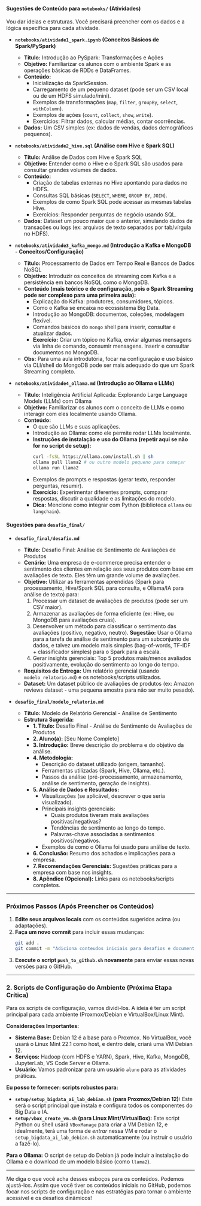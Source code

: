 #### Sugestões de Conteúdo para `notebooks/` (Atividades)

Vou dar ideias e estruturas. Você precisará preencher com os dados e a lógica específica para cada atividade.

* **`notebooks/atividade1_spark.ipynb` (Conceitos Básicos de Spark/PySpark)**
    * **Título:** Introdução ao PySpark: Transformações e Ações
    * **Objetivo:** Familiarizar os alunos com o ambiente Spark e as operações básicas de RDDs e DataFrames.
    * **Conteúdo:**
        * Inicialização da SparkSession.
        * Carregamento de um pequeno dataset (pode ser um CSV local ou de um HDFS simulado/mini).
        * Exemplos de transformações (`map`, `filter`, `groupBy`, `select`, `withColumn`).
        * Exemplos de ações (`count`, `collect`, `show`, `write`).
        * Exercícios: Filtrar dados, calcular médias, contar ocorrências.
    * **Dados:** Um CSV simples (ex: dados de vendas, dados demográficos pequenos).

* **`notebooks/atividade2_hive.sql` (Análise com Hive e Spark SQL)**
    * **Título:** Análise de Dados com Hive e Spark SQL
    * **Objetivo:** Entender como o Hive e o Spark SQL são usados para consultar grandes volumes de dados.
    * **Conteúdo:**
        * Criação de tabelas externas no Hive apontando para dados no HDFS.
        * Consultas SQL básicas (`SELECT`, `WHERE`, `GROUP BY`, `JOIN`).
        * Exemplos de como Spark SQL pode acessar as mesmas tabelas Hive.
        * Exercícios: Responder perguntas de negócio usando SQL.
    * **Dados:** Dataset um pouco maior que o anterior, simulando dados de transações ou logs (ex: arquivos de texto separados por tab/vírgula no HDFS).

* **`notebooks/atividade3_kafka_mongo.md` (Introdução a Kafka e MongoDB - Conceitos/Configuração)**
    * **Título:** Processamento de Dados em Tempo Real e Bancos de Dados NoSQL
    * **Objetivo:** Introduzir os conceitos de streaming com Kafka e a persistência em bancos NoSQL como o MongoDB.
    * **Conteúdo (mais teórico e de configuração, pois o Spark Streaming pode ser complexo para uma primeira aula):**
        * Explicação do Kafka: produtores, consumidores, tópicos.
        * Como o Kafka se encaixa no ecossistema Big Data.
        * Introdução ao MongoDB: documentos, coleções, modelagem flexível.
        * Comandos básicos do `mongo` shell para inserir, consultar e atualizar dados.
        * **Exercício:** Criar um tópico no Kafka, enviar algumas mensagens via linha de comando, consumir mensagens. Inserir e consultar documentos no MongoDB.
    * **Obs:** Para uma aula introdutória, focar na configuração e uso básico via CLI/shell do MongoDB pode ser mais adequado do que um Spark Streaming completo.

* **`notebooks/atividade4_ollama.md` (Introdução ao Ollama e LLMs)**
    * **Título:** Inteligência Artificial Aplicada: Explorando Large Language Models (LLMs) com Ollama
    * **Objetivo:** Familiarizar os alunos com o conceito de LLMs e como interagir com eles localmente usando Ollama.
    * **Conteúdo:**
        * O que são LLMs e suas aplicações.
        * Introdução ao Ollama: como ele permite rodar LLMs localmente.
        * **Instruções de instalação e uso do Ollama (repetir aqui se não for no script de setup):**
            ```bash
            curl -fsSL https://ollama.com/install.sh | sh
            ollama pull llama2 # ou outro modelo pequeno para começar
            ollama run llama2
            ```
        * Exemplos de prompts e respostas (gerar texto, responder perguntas, resumir).
        * **Exercício:** Experimentar diferentes prompts, comparar respostas, discutir a qualidade e as limitações do modelo.
        * **Dica:** Mencione como integrar com Python (biblioteca `ollama` ou `langchain`).

#### Sugestões para `desafio_final/`

* **`desafio_final/desafio.md`**
    * **Título:** Desafio Final: Análise de Sentimento de Avaliações de Produtos
    * **Cenário:** Uma empresa de e-commerce precisa entender o sentimento dos clientes em relação aos seus produtos com base em avaliações de texto. Eles têm um grande volume de avaliações.
    * **Objetivo:** Utilizar as ferramentas aprendidas (Spark para processamento, Hive/Spark SQL para consulta, e Ollama/IA para análise de texto) para:
        1.  Processar um dataset de avaliações de produtos (pode ser um CSV maior).
        2.  Armazenar as avaliações de forma eficiente (ex: Hive, ou MongoDB para avaliações cruas).
        3.  Desenvolver um método para classificar o sentimento das avaliações (positivo, negativo, neutro). **Sugestão:** Usar o Ollama para a tarefa de análise de sentimento para um subconjunto de dados, e talvez um modelo mais simples (bag-of-words, TF-IDF + classificador simples) para o Spark para a escala.
        4.  Gerar insights gerenciais: Top 5 produtos mais/menos avaliados positivamente, evolução do sentimento ao longo do tempo.
    * **Requisitos de Entrega:** Um relatório gerencial (usando `modelo_relatorio.md`) e os notebooks/scripts utilizados.
    * **Dataset:** Um dataset público de avaliações de produtos (ex: Amazon reviews dataset - uma pequena amostra para não ser muito pesado).

* **`desafio_final/modelo_relatorio.md`**
    * **Título:** Modelo de Relatório Gerencial - Análise de Sentimento
    * **Estrutura Sugerida:**
        * **1. Título:** Desafio Final - Análise de Sentimento de Avaliações de Produtos
        * **2. Aluno(a):** [Seu Nome Completo]
        * **3. Introdução:** Breve descrição do problema e do objetivo da análise.
        * **4. Metodologia:**
            * Descrição do dataset utilizado (origem, tamanho).
            * Ferramentas utilizadas (Spark, Hive, Ollama, etc.).
            * Passos da análise (pré-processamento, armazenamento, análise de sentimento, geração de insights).
        * **5. Análise de Dados e Resultados:**
            * Visualizações (se aplicável, descrever o que seria visualizado).
            * Principais insights gerenciais:
                * Quais produtos tiveram mais avaliações positivas/negativas?
                * Tendências de sentimento ao longo do tempo.
                * Palavras-chave associadas a sentimentos positivos/negativos.
            * Exemplos de como o Ollama foi usado para análise de texto.
        * **6. Conclusão:** Resumo dos achados e implicações para a empresa.
        * **7. Recomendações Gerenciais:** Sugestões práticas para a empresa com base nos insights.
        * **8. Apêndice (Opcional):** Links para os notebooks/scripts completos.

---

### Próximos Passos (Após Preencher os Conteúdos)

1.  **Edite seus arquivos locais** com os conteúdos sugeridos acima (ou adaptações).
2.  **Faça um novo commit** para incluir essas mudanças:
    ```bash
    git add .
    git commit -m "Adiciona conteudos iniciais para desafios e documentacao da aula"
    ```
3.  **Execute o script `push_to_github.sh` novamente** para enviar essas novas versões para o GitHub.

---

### 2. Scripts de Configuração do Ambiente (Próxima Etapa Crítica)

Para os scripts de configuração, vamos dividi-los. A ideia é ter um script principal para cada ambiente (Proxmox/Debian e VirtualBox/Linux Mint).

**Considerações Importantes:**

* **Sistema Base:** Debian 12 é a base para o Proxmox. No VirtualBox, você usará o Linux Mint 22.1 como host, e dentro dele, criará uma VM Debian 12.
* **Serviços:** Hadoop (com HDFS e YARN), Spark, Hive, Kafka, MongoDB, JupyterLab, VS Code Server e Ollama.
* **Usuário:** Vamos padronizar para um usuário `aluno` para as atividades práticas.

**Eu posso te fornecer: scripts robustos para:**

* **`setup/setup_bigdata_ai_lab_debian.sh` (para Proxmox/Debian 12):** Este será o script principal que instala e configura todos os componentes do Big Data e IA.
* **`setup/vbox_create_vm.sh` (para Linux Mint/VirtualBox):** Este script Python ou shell usará `VBoxManage` para criar a VM Debian 12, e idealmente, terá uma forma de *entrar* nessa VM e rodar o `setup_bigdata_ai_lab_debian.sh` automaticamente (ou instruir o usuário a fazê-lo).

**Para o Ollama:** O script de setup do Debian já pode incluir a instalação do Ollama e o download de um modelo básico (como `llama2`).

---

Me diga o que você acha desses esboços para os conteúdos. Podemos ajustá-los. Assim que você tiver os conteúdos iniciais no GitHub, podemos focar nos scripts de configuração e nas estratégias para tornar o ambiente acessível e os desafios dinâmicos!